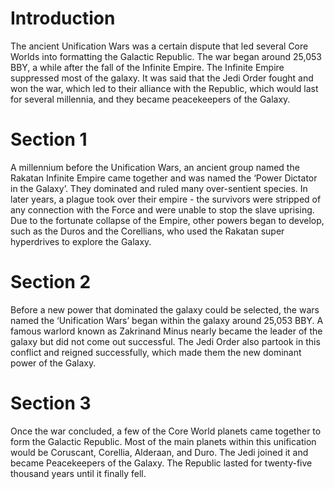# Introduction

The ancient Unification Wars was a certain dispute that led several Core Worlds into formatting the Galactic Republic.
The war began around 25,053 BBY, a while after the fall of the Infinite Empire.
The Infinite Empire suppressed most of the galaxy.
It was said that the Jedi Order fought and won the war, which led to their alliance with the Republic, which would last for several millennia, and they became peacekeepers of the Galaxy.

# Section 1

A millennium before the Unification Wars, an ancient group named the Rakatan Infinite Empire came together and was named the ‘Power Dictator in the Galaxy’.
They dominated and ruled many over-sentient species.
In later years, a plague took over their empire - the survivors were stripped of any connection with the Force and were unable to stop the slave uprising.
Due to the fortunate collapse of the Empire, other powers began to develop, such as the Duros and the Corellians, who used the Rakatan super hyperdrives to explore the Galaxy.

# Section 2

Before a new power that dominated the galaxy could be selected, the wars named the ‘Unification Wars’ began within the galaxy around 25,053 BBY.
A famous warlord known as Zakrinand Minus nearly became the leader of the galaxy but did not come out successful.
The Jedi Order also partook in this conflict and reigned successfully, which made them the new dominant power of the Galaxy.

# Section 3

Once the war concluded, a few of the Core World planets came together to form the Galactic Republic.
Most of the main planets within this unification would be Coruscant, Corellia, Alderaan, and Duro.
The Jedi joined it and became Peacekeepers of the Galaxy.
The Republic lasted for twenty-five thousand years until it finally fell.
